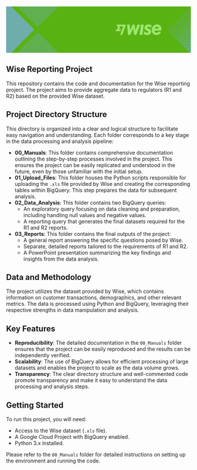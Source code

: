<p align="center">
  <img src="01_Upload_Files/data/wise_header.png" alt="Project Logo" >
</p>


## Wise Reporting Project

This repository contains the code and documentation for the Wise reporting project. The project aims to provide aggregate data to regulators (R1 and R2) based on the provided Wise dataset.

## Project Directory Structure

This directory is organized into a clear and logical structure to facilitate easy navigation and understanding. Each folder corresponds to a key stage in the data processing and analysis pipeline:

* **00_Manuals**: This folder contains comprehensive documentation outlining the step-by-step processes involved in the project. This ensures the project can be easily replicated and understood in the future, even by those unfamiliar with the initial setup.
* **01_Upload_Files**: This folder houses the Python scripts responsible for uploading the `.xls` file provided by Wise and creating the corresponding tables within BigQuery. This step prepares the data for subsequent analysis.
* **02_Data_Analysis**: This folder contains two BigQuery queries:
    * An exploratory query focusing on data cleaning and preparation, including handling null values and negative values.
    * A reporting query that generates the final datasets required for the R1 and R2 reports.
* **03_Reports**: This folder contains the final outputs of the project:
    * A general report answering the specific questions posed by Wise.
    * Separate, detailed reports tailored to the requirements of R1 and R2.
    * A PowerPoint presentation summarizing the key findings and insights from the data analysis.

## Data and Methodology

The project utilizes the dataset provided by Wise, which contains information on customer transactions, demographics, and other relevant metrics. The data is processed using Python and BigQuery, leveraging their respective strengths in data manipulation and analysis.

## Key Features

* **Reproducibility**: The detailed documentation in the `00_Manuals` folder ensures that the project can be easily reproduced and the results can be independently verified.
* **Scalability**: The use of BigQuery allows for efficient processing of large datasets and enables the project to scale as the data volume grows.
* **Transparency**: The clear directory structure and well-commented code promote transparency and make it easy to understand the data processing and analysis steps.

## Getting Started

To run this project, you will need:

* Access to the Wise dataset (`.xls` file).
* A Google Cloud Project with BigQuery enabled.
* Python 3.x installed.

Please refer to the `00_Manuals` folder for detailed instructions on setting up the environment and running the code.
